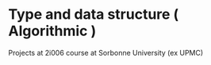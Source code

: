 # Type and data structure ( Algorithmic )

Projects at 2i006 course at Sorbonne University (ex UPMC)
